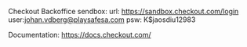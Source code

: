 Checkout Backoffice sendbox:
url: https://sandbox.checkout.com/login
user:johan.vdberg@playsafesa.com
psw: K$jaosdiu12983

Documentation:
https://docs.checkout.com/


